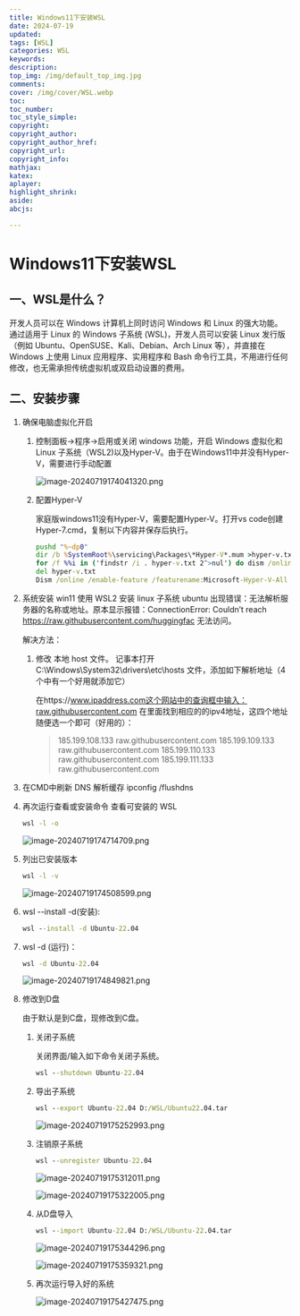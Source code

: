 ```yaml
---
title: Windows11下安装WSL
date: 2024-07-19
updated:
tags: [WSL]
categories: WSL
keywords:
description:
top_img: /img/default_top_img.jpg
comments:
cover: /img/cover/WSL.webp
toc:
toc_number:
toc_style_simple:
copyright:
copyright_author:
copyright_author_href:
copyright_url:
copyright_info:
mathjax:
katex:
aplayer:
highlight_shrink:
aside:
abcjs:

---
```


# Windows11下安装WSL

## 一、WSL是什么？

开发人员可以在 Windows 计算机上同时访问 Windows 和 Linux 的强大功能。 通过适用于 Linux 的 Windows 子系统 (WSL)，开发人员可以安装 Linux 发行版（例如 Ubuntu、OpenSUSE、Kali、Debian、Arch Linux 等），并直接在 Windows 上使用 Linux 应用程序、实用程序和 Bash 命令行工具，不用进行任何修改，也无需承担传统虚拟机或双启动设置的费用。

## 二、安装步骤

1. 确保电脑虚拟化开启

   1. 控制面板->程序->启用或关闭 windows 功能，开启 Windows 虚拟化和 Linux 子系统（WSL2)以及Hyper-V。由于在Windows11中并没有Hyper-V，需要进行手动配置

      ![image-20240719174041320.png](https://s2.loli.net/2024/07/19/A3LuWHaFGxiN1Xp.png)

   2. 配置Hyper-V

      家庭版windows11没有Hyper-V，需要配置Hyper-V。打开vs code创建Hyper-7.cmd，复制以下内容并保存后执行。

      ```cmd
      pushd "%~dp0"
      dir /b %SystemRoot%\servicing\Packages\*Hyper-V*.mum >hyper-v.txt
      for /f %%i in ('findstr /i . hyper-v.txt 2^>nul') do dism /online /norestart /add-package:"%SystemRoot%\servicing\Packages\%%i"
      del hyper-v.txt
      Dism /online /enable-feature /featurename:Microsoft-Hyper-V-All /LimitAccess /ALL
      ```

      

2. 系统安装
   win11 使用 WSL2 安装 linux 子系统 ubuntu 出现错误：无法解析服务器的名称或地址。原本显示报错：ConnectionError: Couldn’t reach https://raw.githubusercontent.com/huggingfac
   无法访问。

   解决方法：

   1. 修改 本地 host 文件。
      记事本打开 C:\Windows\System32\drivers\etc\hosts 文件，添加如下解析地址（4个中有一个好用就添加它）

      在https://www.ipaddress.com这个网站中的查询框中输入：raw.githubusercontent.com
      在里面找到相应的的ipv4地址，这四个地址随便选一个即可（好用的）：

      > 185.199.108.133 raw.githubusercontent.com
      > 185.199.109.133 raw.githubusercontent.com
      > 185.199.110.133 raw.githubusercontent.com
      > 185.199.111.133 raw.githubusercontent.com

3. 在CMD中刷新 DNS 解析缓存
   ipconfig /flushdns

4. 再次运行查看或安装命令
   查看可安装的 WSL

   ```cmd
   wsl -l -o
   ```

   ![image-20240719174714709.png](https://s2.loli.net/2024/07/19/L9XK5m1WUuCFagJ.png)

5. 列出已安装版本

   ```cmd
   wsl -l -v
   ```

   ![image-20240719174508599.png](https://s2.loli.net/2024/07/19/EMauckZm7XIsgbH.png)

6. wsl --install -d(安装):

   ```cmd
   wsl --install -d Ubuntu-22.04
   ```

7. wsl -d (运行)：

   ```cmd
   wsl -d Ubuntu-22.04
   ```

   ![image-20240719174849821.png](https://s2.loli.net/2024/07/19/Qc8HYLlKUgT4Noy.png)

8. 修改到D盘

   由于默认是到C盘，现修改到C盘。

   1. 关闭子系统

      关闭界面/输入如下命令关闭子系统。

      ```cmd
      wsl --shutdown Ubuntu-22.04
      ```

   2. 导出子系统

      ```cmd
      wsl --export Ubuntu-22.04 D:/WSL/Ubuntu22.04.tar
      ```

      ![image-20240719175252993.png](https://s2.loli.net/2024/07/19/sxLkiu6fzeMSnt8.png)

   3. 注销原子系统

      ```cmd
      wsl --unregister Ubuntu-22.04
      ```

      ![image-20240719175312011.png](https://s2.loli.net/2024/07/19/VeGrK5x89pNmEUC.png)

      ![image-20240719175322005.png](https://s2.loli.net/2024/07/19/ay8BjvmsLEM6zbO.png)

   4. 从D盘导入

      ```cmd
      wsl --import Ubuntu-22.04 D:/WSL/Ubuntu-22.04.tar
      ```

      ![image-20240719175344296.png](https://s2.loli.net/2024/07/19/vVk7RUDGqZlPOC5.png)

      ![image-20240719175359321.png](https://s2.loli.net/2024/07/19/Nylr6I5Esx3kUch.png)

   5. 再次运行导入好的系统

      ![image-20240719175427475.png](https://s2.loli.net/2024/07/19/Tx1PuMZdCLiYVEf.png)


